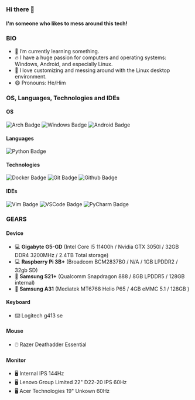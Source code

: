 ### Hi there 👋

#### I'm someone who likes to mess around this tech!

### BIO

- 🌱 I’m currently learning something.
- 🔥 I have a huge passion for computers and operating systems: Windows, Android, and especially Linux.
- 🔧 I love customizing and messing around with the Linux desktop environment.
- 😄 Pronouns: He/Him

### OS, Languages, Technologies and IDEs

#### OS

![Arch Badge](https://img.shields.io/badge/-arch-1793D1?style=flat-square&logo=arch-linux&labelColor=grey&logoColor=white)
![Windows Badge](https://img.shields.io/badge/-windows-0078D6?style=flat-square&logo=windows&labelColor=grey&logoColor=white)
![Android Badge](https://img.shields.io/badge/-android-3DDC84?style=flat-square&logo=android&labelColor=grey&logoColor=white)

#### Languages

![Python Badge](https://img.shields.io/badge/-python-blue?style=flat-square&logo=python&labelColor=grey&logoColor=white)

#### Technologies

![Docker Badge](https://img.shields.io/badge/-docker-2496ED?style=flat-square&logo=docker&labelColor=grey&logoColor=white)
![Git Badge](https://img.shields.io/badge/-git-F05032?style=flat-square&logo=git&labelColor=grey&logoColor=white)
![Github Badge](https://img.shields.io/badge/-github-181717?style=flat-square&logo=github&labelColor=grey&logoColor=white)

#### IDEs

![Vim Badge](https://img.shields.io/badge/-vim-019733?style=flat-square&logo=vim&labelColor=grey&logoColor=white)
![VSCode Badge](https://img.shields.io/badge/-vscode-007ACC?style=flat-square&logo=visual-studio-code&labelColor=grey&logoColor=white)
![PyCharm Badge](https://img.shields.io/badge/-pycharm-181717?style=flat-square&logo=pycharm&labelColor=grey&logoColor=white)

### GEARS

#### Device
- 💻 **Gigabyte G5-GD** (Intel Core I5 11400h / Nvidia GTX 3050l / 32GB DDR4 3200MHz / 2.4TB Total storage)
- 💻 **Raspberry Pi 3B+** (Broadcom BCM2837B0 / N/A / 1GB LPDDR2 / 32gb SD)
- 📱 **Samsung S21+** (Qualcomm Snapdragon 888 / 8GB LPDDR5 / 128GB internal)
- 📱 **Samsung A31** (Mediatek MT6768 Helio P65 / 4GB eMMC 5.1 / 128GB )

#### Keyboard
- ⌨️ Logitech g413 se

#### Mouse
- 🖱️ Razer Deathadder Essential

#### Monitor
- 🖥️ Internal IPS 144Hz
- 🖥️ Lenovo Group Limited 22" D22-20 IPS 60Hz
- 🖥 Acer Technologies 19" Unkown 60Hz

